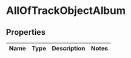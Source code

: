 # AllOfTrackObjectAlbum

## Properties
Name | Type | Description | Notes
------------ | ------------- | ------------- | -------------
